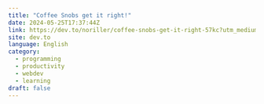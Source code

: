 ```yaml
---
title: "Coffee Snobs get it right!"
date: 2024-05-25T17:37:44Z
link: https://dev.to/noriller/coffee-snobs-get-it-right-57kc?utm_medium=RSS&utm_source=news.12bit.vn
site: dev.to
language: English
category:
  - programming
  - productivity
  - webdev
  - learning
draft: false
---
```

